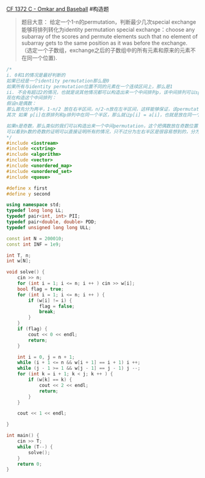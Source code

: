[CF 1372 C - Omkar and Baseball](https://codeforces.com/problemset/problem/1372/C)
#构造题 
> 题目大意：
> 给定一个1-n的permutation，判断最少几次special exchange能够将排列转化为identity permutation
> special exchange：choose any subarray of the scores and permute elements such that no element of subarray gets to the same position as it was before the exchange.
> （选定一个子数组，exchange之后的子数组中的所有元素和原来的元素不在同一个位置).
~~~c++
/*
i. 0和1的情况是最好判断的
如果已经是一个identity permutation那么是0
如果所有与identity permutation位置不同的元素在一个连续区间上，那么是1
ii. 不会有超过2的情况，也就是说其他情况都可以构造出来一个中间排列p，该中间排列可以special exchange 到 原排列 a，也可以special exchange 到 identity permutation.
现在构造这个中间排列：
假设n是偶数：
那么首先分为两半，1-n/2 放在右半区间，n/2-n放在左半区间，这样能够保证，该permutation一次special exchange既可以到identity permutation。
其次 如果 p[i]在原排列和p排列中在同一个半区，那么就让p[i] = a[i]，也就是放在同一个位置，然后做一个旋转，这样能保证a和p所有元素都不在同一个位置。

如果n是奇数，那么类似的我们可以构造出来一个中间permutation，这个把偶数放在奇数位置，奇数放在偶数位置，与上述类似的，如果一个元素在a和p中在同一半区(奇数半区或者偶数半区)，那么就把它们放在同一个位置，然后做一次旋转即可。
可以看到n数的奇数的证明可以直接证明所有的情况，只不过分为左右半区是很容易想到的，分为奇数和偶数半区是不容易想到的。
*/
#include <iostream>
#include <cstring>
#include <algorithm>
#include <vector>
#include <unordered_map>
#include <unordered_set>
#include <queue>

#define x first
#define y second

using namespace std;
typedef long long LL;
typedef pair<int, int> PII;
typedef pair<double, double> PDD;
typedef unsigned long long ULL;

const int N = 200010;
const int INF = 1e9;

int T, n;
int w[N];

void solve() {
    cin >> n;
    for (int i = 1; i <= n; i ++ ) cin >> w[i];
    bool flag = true;
    for (int i = 1; i <= n; i ++ ) {
        if (w[i] != i) {
            flag = false;
            break;
        }
    }
    if (flag) {
        cout << 0 << endl;
        return;
    }

    int i = 0, j = n + 1;
    while (i + 1 <= n && w[i + 1] == i + 1) i ++;
    while (j - 1 >= 1 && w[j - 1] == j - 1) j --;
    for (int k = i + 1; k < j; k ++ ) {
        if (w[k] == k) {
            cout << 2 << endl;
            return;
        }
    }

    cout << 1 << endl;

}

int main() {
    cin >> T;
    while (T--) {
        solve();
    }
    return 0;
}
~~~